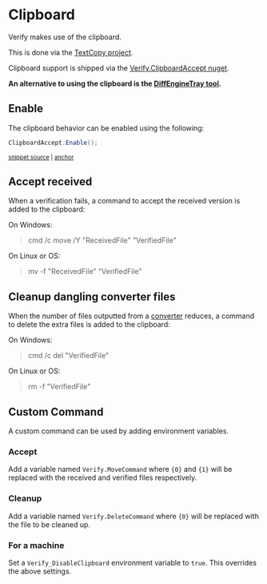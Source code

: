 <!--
GENERATED FILE - DO NOT EDIT
This file was generated by [MarkdownSnippets](https://github.com/SimonCropp/MarkdownSnippets).
Source File: /docs/mdsource/clipboard.source.md
To change this file edit the source file and then run MarkdownSnippets.
-->

# Clipboard

Verify makes use of the clipboard.

This is done via the [TextCopy project](https://github.com/CopyText/TextCopy).

Clipboard support is shipped via the [Verify.ClipboardAccept nuget](https://www.nuget.org/packages/Verify.ClipboardAccept/).

**An alternative to using the clipboard is the [DiffEngineTray tool](https://github.com/VerifyTests/DiffEngine/blob/master/docs/tray.md).**


## Enable

The clipboard behavior can be enabled using the following:

<!-- snippet: EnableClipboard -->
<a id='snippet-enableclipboard'></a>
```cs
ClipboardAccept.Enable();
```
<sup><a href='/src/Verify.Integration.Tests/Tests.cs#L12-L16' title='Snippet source file'>snippet source</a> | <a href='#snippet-enableclipboard' title='Start of snippet'>anchor</a></sup>
<!-- endSnippet -->


## Accept received

When a verification fails, a command to accept the received version is added to the clipboard:

On Windows:

> cmd /c move /Y "ReceivedFile" "VerifiedFile"

On Linux or OS:

> mv -f "ReceivedFile" "VerifiedFile"


## Cleanup dangling converter files

When the number of files outputted from a [converter](converter.md) reduces, a command to delete the extra files is added to the clipboard:

On Windows:

> cmd /c del "VerifiedFile"

On Linux or OS:

> rm -f "VerifiedFile"


## Custom Command

A custom command can be used by adding environment variables.


### Accept

Add a variable named `Verify.MoveCommand` where `{0}` and `{1}` will be replaced with the received and verified files respectively.


### Cleanup

Add a variable named `Verify.DeleteCommand` where `{0}` will be replaced with the file to be cleaned up.


### For a machine

Set a `Verify_DisableClipboard` environment variable to `true`. This overrides the above settings.

